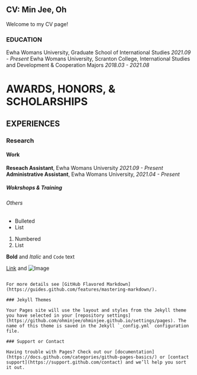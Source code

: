 ## CV: Min Jee, Oh 

Welcome to my CV page!

### EDUCATION

Ewha Womans University, Graduate School of International Studies _2021.09 - Present_ 
Ewha Womans University, Scranton College, International Studies and Development & Cooperation Majors _2018.03 - 2021.08_

# AWARDS, HONORS, & SCHOLARSHIPS

## EXPERIENCES
### Research 

#### Work 
**Reseach Assistant**, Ewha Womans University _2021.09 - Present_
**Administrative Assistant**, Ewha Womans University, _2021.04 - Present_ 

##### Wokrshops & Training 

###### Others 

- Bulleted
- List

1. Numbered
2. List

**Bold** and _Italic_ and `Code` text

[Link](url) and ![Image](src)
```

For more details see [GitHub Flavored Markdown](https://guides.github.com/features/mastering-markdown/).

### Jekyll Themes

Your Pages site will use the layout and styles from the Jekyll theme you have selected in your [repository settings](https://github.com/ohminjee/ohminjee.github.io/settings/pages). The name of this theme is saved in the Jekyll `_config.yml` configuration file.

### Support or Contact

Having trouble with Pages? Check out our [documentation](https://docs.github.com/categories/github-pages-basics/) or [contact support](https://support.github.com/contact) and we’ll help you sort it out.
